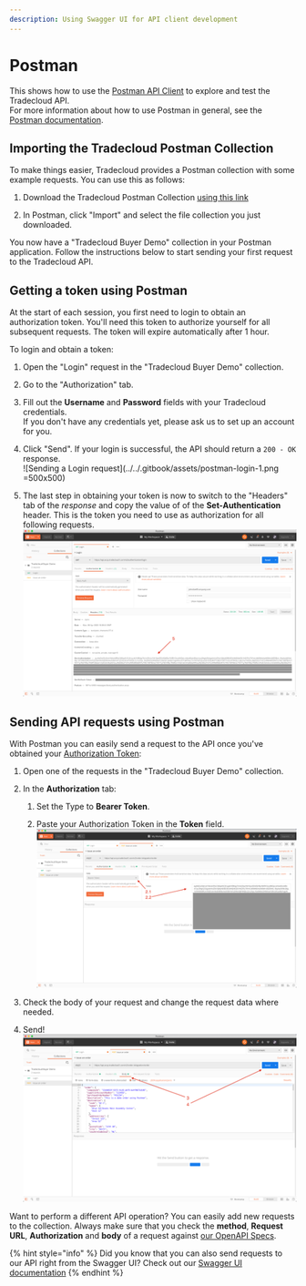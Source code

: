 ```yaml
---
description: Using Swagger UI for API client development
---
```


# Postman

This shows how to use the [Postman API Client](https://www.postman.com/product/api-client) to explore and test the Tradecloud API.  
For more information about how to use Postman in general, see the [Postman documentation](https://learning.postman.com/docs/postman/launching-postman/introduction/).

## Importing the Tradecloud Postman Collection

To make things easier, Tradecloud provides a Postman collection with some example requests. You can use this as follows:

1. Download the Tradecloud Postman Collection [using this link](/api/tools/Tradecloud-Buyer-Demo.postman_collection.json)

2. In Postman, click "Import" and select the file collection you just downloaded.  

You now have a "Tradecloud Buyer Demo" collection in your Postman application. Follow the instructions below to start sending your first request to the Tradecloud API.

## Getting a token using Postman

At the start of each session, you first need to login to obtain an authorization token. You'll need this token to authorize yourself for all subsequent requests. The token will expire automatically after 1 hour.

To login and obtain a token:

1. Open the "Login" request in the "Tradecloud Buyer Demo" collection.

2. Go to the "Authorization" tab. 

3. Fill out the **Username** and **Password** fields with your Tradecloud credentials.  
If you don't have any credentials yet, please ask us to set up an account for you.

4. Click "Send". If your login is successful, the API should return a `200 - OK` response.  
  ![Sending a Login request](../../.gitbook/assets/postman-login-1.png =500x500)

5. The last step in obtaining your token is now to switch to the "Headers" tab of the _response_ and copy the value of of the **Set-Authentication** header. This is the token you need to use as authorization for all following requests.  
  ![Obtaining the authorization token](../../.gitbook/assets/postman-login-2.png)

## Sending API requests using Postman

With Postman you can easily send a request to the API once you've obtained your [Authorization Token](#getting-a-token-using-postman):

1. Open one of the requests in the "Tradecloud Buyer Demo" collection.

2. In the **Authorization** tab:

    1. Set the Type to **Bearer Token**.
    
    2. Paste your Authorization Token in the **Token** field.  
    ![Set the Authorization Token](../../.gitbook/assets/postman-issue-1.png)

3. Check the body of your request and change the request data where needed.

4. Send!  
  ![Send the Request](../../.gitbook/assets/postman-issue-2.png)

Want to perform a different API operation? You can easily add new requests to the collection.
Always make sure that you check the **method**, **Request URL**, **Authorization** and **body** of a request against [our OpenAPI Specs](https://api.accp.tradecloud1.com/).

{% hint style="info" %}
Did you know that you can also send requests to our API right from the Swagger UI? Check out our [Swagger UI documentation](swagger-ui.md)
{% endhint %}



